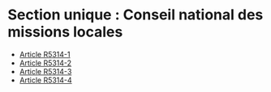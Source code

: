 # Section unique : Conseil national des missions locales

* [Article R5314-1](./LEGIARTI000030975450.md)
* [Article R5314-2](./LEGIARTI000030975447.md)
* [Article R5314-3](./LEGIARTI000030975444.md)
* [Article R5314-4](./LEGIARTI000030975442.md)
